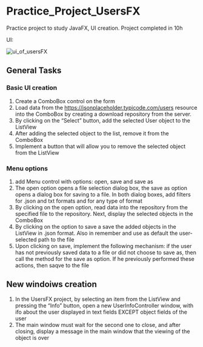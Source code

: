 # Practice_Project_UsersFX
Practice project to study JavaFX, UI creation.
Project completed in 10h

UI:

![ui_of_usersFX](https://github.com/SolovevAnton/Practice_Project_UsersFX/assets/121192850/c3df2321-2402-4a00-a946-ace9bf0733c6)

## General Tasks
### Basic UI creation
1. Create a ComboBox control on the form
2. Load data from the https://jsonplaceholder.typicode.com/users resource into the ComboBox by creating a download repository from the server.
3. By clicking on the “Select” button, add the selected User object to the ListView
4. After adding the selected object to the list, remove it from the ComboBox
5. Implement a button that will allow you to remove the selected object from the ListView

### Menu options
1. add Menu control with options: open, save and save as
2. The open option opens a file selection dialog box, the save as option opens a dialog box for saving to a file. In both dialog boxes, add filters for .json and txt formats and for any type of format
3. By clicking on the open option, read data into the repository from the specified file to the repository. Next, display the selected objects in the ComboBox
4. By clicking on the option to save a save the added objects in the ListView in .json format. Also in remember and use as default the user-selected path to the file
5. Upon clicking on save, implement the following mechanism: if the user has not previously saved data to a file or did not choose to save as, then call the method for the save as option. If he previously performed these actions, then saqve to the file

## New windoiws creation
1. In the UsersFX project, by selecting an item from the ListView and pressing the “Info” button, open a new UserInfoController window, with ifo about the user displayed in text fields EXCEPT object fields of the user
2. The main window must wait for the second one to close, and after closing, display a message in the main window that the viewing of the object is over
